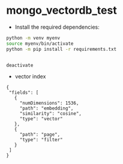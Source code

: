 # mongo_vectordb_test

* Install the required dependencies:
```bash
python -m venv myenv
source myenv/bin/activate
python -m pip install -r requirements.txt   


deactivate
```

* vector index 

 ```
 {
  "fields": [
    {
      "numDimensions": 1536,
      "path": "embedding",
      "similarity": "cosine",
      "type": "vector"
    },
    {
      "path": "page",
      "type": "filter"
    }
  ]
}
```